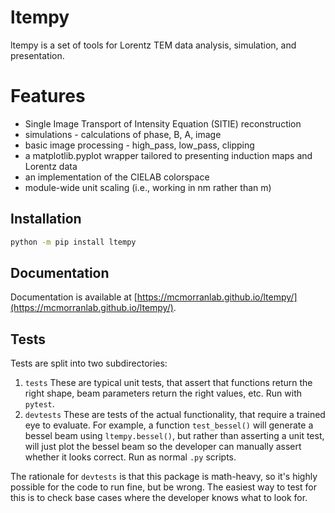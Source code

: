 # ltempy
ltempy is a set of tools for Lorentz TEM data analysis, simulation, and presentation.

# Features

* Single Image Transport of Intensity Equation (SITIE) reconstruction
* simulations - calculations of phase, B, A, image
* basic image processing - high_pass, low_pass, clipping
* a matplotlib.pyplot wrapper tailored to presenting induction maps and Lorentz data
* an implementation of the CIELAB colorspace
* module-wide unit scaling (i.e., working in nm rather than m)

## Installation

```Bash
python -m pip install ltempy
```

## Documentation

Documentation is available at [https://mcmorranlab.github.io/ltempy/](https://mcmorranlab.github.io/ltempy/).

## Tests

Tests are split into two subdirectories:

1. `tests`
	These are typical unit tests, that assert that functions return the right shape, beam parameters return the right values, etc. Run with `pytest`.
2. `devtests`
	These are tests of the actual functionality, that require a trained eye to evaluate. For example, a function `test_bessel()` will generate a bessel beam using `ltempy.bessel()`, but rather than asserting a unit test, will just plot the bessel beam so the developer can manually assert whether it looks correct. Run as normal `.py` scripts.

The rationale for `devtests` is that this package is math-heavy, so it's highly possible for the code to run fine, but be wrong. The easiest way to test for this is to check base cases where the developer knows what to look for.

